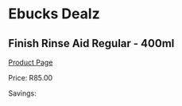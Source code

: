 
# Ebucks Dealz
## Finish Rinse Aid Regular - 400ml
[Product Page](https://www.ebucks.com/web/shop/productSelected.do?prodId=380880067&catId=908586136)

Price: R85.00

Savings: 


	